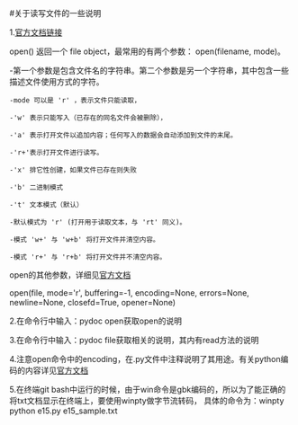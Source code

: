 #关于读写文件的一些说明

1.[官方文档链接](https://docs.python.org/zh-cn/3/tutorial/inputoutput.html#reading-and-writing-files)

open() 返回一个 file object，最常用的有两个参数： open(filename, mode)。

-第一个参数是包含文件名的字符串。第二个参数是另一个字符串，其中包含一些描述文件使用方式的字符。

	-mode 可以是 'r' ，表示文件只能读取，

	-'w' 表示只能写入（已存在的同名文件会被删除），

	-'a' 表示打开文件以追加内容；任何写入的数据会自动添加到文件的末尾。

	-'r+'表示打开文件进行读写。
	
	-'x' 排它性创建，如果文件已存在则失败
	
	-'b' 二进制模式
	
	-'t' 文本模式（默认）

	-默认模式为 'r' (打开用于读取文本，与 'rt' 同义)。

	-模式 'w+' 与 'w+b' 将打开文件并清空内容。 
	
	-模式 'r+' 与 'r+b' 将打开文件并不清空内容。
	
open的其他参数，详细见[官方文档](https://docs.python.org/zh-cn/3/library/functions.html#open)

open(file, mode='r', buffering=-1, encoding=None, errors=None, newline=None, closefd=True, opener=None)

2.在命令行中输入：pydoc open获取open的说明

3.在命令行中输入：pydoc file获取相关的说明，其内有read方法的说明

4.注意open命令中的encoding，在.py文件中注释说明了其用途。有关python编码的内容详见[官方文档](https://docs.python.org/zh-cn/3/library/codecs.html#module-codecs)

5.在终端git bash中运行的时候，由于win命令是gbk编码的，所以为了能正确的将txt文档显示在终端上，要使用winpty做字节流转码，
具体的命令为：winpty python e15.py e15_sample.txt

